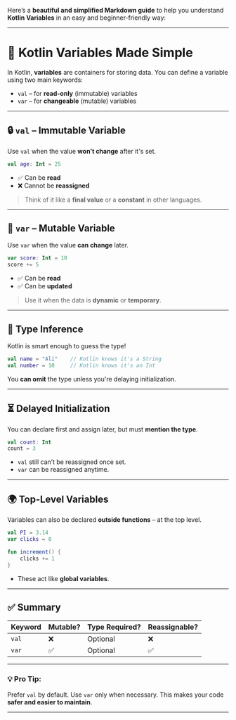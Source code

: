 Here’s a **beautiful and simplified Markdown guide** to help you understand **Kotlin Variables** in an easy and beginner-friendly way:

---

# 🌱 Kotlin Variables Made Simple

In Kotlin, **variables** are containers for storing data. You can define a variable using two main keywords:

* `val` – for **read-only** (immutable) variables
* `var` – for **changeable** (mutable) variables

---

## 🔒 `val` – Immutable Variable

Use `val` when the value **won’t change** after it's set.

```kotlin
val age: Int = 25
```

* ✅ Can be **read**
* ❌ Cannot be **reassigned**

> Think of it like a **final value** or a **constant** in other languages.

---

## 🔄 `var` – Mutable Variable

Use `var` when the value **can change** later.

```kotlin
var score: Int = 10
score += 5
```

* ✅ Can be **read**
* ✅ Can be **updated**

> Use it when the data is **dynamic** or **temporary**.

---

## 🧠 Type Inference

Kotlin is smart enough to guess the type!

```kotlin
val name = "Ali"    // Kotlin knows it's a String
val number = 10     // Kotlin knows it's an Int
```

You **can omit** the type unless you're delaying initialization.

---

## ⏳ Delayed Initialization

You can declare first and assign later, but must **mention the type**.

```kotlin
val count: Int
count = 3
```

* `val` still can’t be reassigned once set.
* `var` can be reassigned anytime.

---

## 🌍 Top-Level Variables

Variables can also be declared **outside functions** – at the top level.

```kotlin
val PI = 3.14
var clicks = 0

fun increment() {
    clicks += 1
}
```

* These act like **global variables**.

---

## ✅ Summary

| Keyword | Mutable? | Type Required? | Reassignable? |
| ------- | -------- | -------------- | ------------- |
| `val`   | ❌        | Optional       | ❌             |
| `var`   | ✅        | Optional       | ✅             |

---

### 💡 Pro Tip:

Prefer `val` by default. Use `var` only when necessary. This makes your code **safer and easier to maintain**.

---